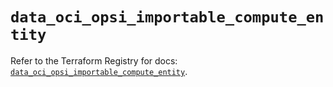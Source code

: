 # `data_oci_opsi_importable_compute_entity`

Refer to the Terraform Registry for docs: [`data_oci_opsi_importable_compute_entity`](https://registry.terraform.io/providers/oracle/oci/6.18.0/docs/data-sources/opsi_importable_compute_entity).
